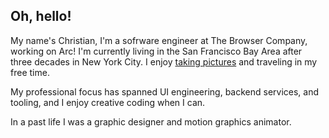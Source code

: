 ## Oh, hello!

My name's Christian, I'm a sofrware engineer at The Browser Company, working on Arc! I'm currently living in the San Francisco Bay Area after three decades in New York City. I enjoy [taking pictures](https://www.instagram.com/cdebotton/) and traveling in my free time.

My professional focus has spanned UI engineering, backend services, and tooling, and I enjoy creative coding when I can.

In a past life I was a graphic designer and motion graphics animator.
